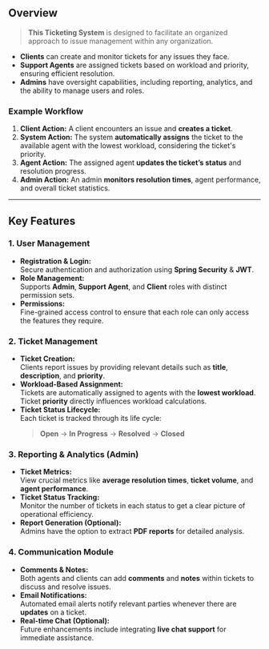 ## **Overview**

> **This Ticketing System** is designed to facilitate an organized approach to issue management within any organization.

- **Clients** can create and monitor tickets for any issues they face.
- **Support Agents** are assigned tickets based on workload and priority, ensuring efficient resolution.
- **Admins** have oversight capabilities, including reporting, analytics, and the ability to manage users and roles.

### **Example Workflow**

1. **Client Action:** A client encounters an issue and **creates a ticket**.
2. **System Action:** The system **automatically assigns** the ticket to the available agent with the lowest workload, considering the ticket's priority.
3. **Agent Action:** The assigned agent **updates the ticket’s status** and resolution progress.
4. **Admin Action:** An admin **monitors resolution times**, agent performance, and overall ticket statistics.

---

## **Key Features**

### **1. User Management**
- **Registration & Login:**  
  Secure authentication and authorization using **Spring Security** & **JWT**.
- **Role Management:**  
  Supports **Admin**, **Support Agent**, and **Client** roles with distinct permission sets.
- **Permissions:**  
  Fine-grained access control to ensure that each role can only access the features they require.

### **2. Ticket Management**
- **Ticket Creation:**  
  Clients report issues by providing relevant details such as **title**, **description**, and **priority**.
- **Workload-Based Assignment:**  
  Tickets are automatically assigned to agents with the **lowest workload**. Ticket **priority** directly influences workload calculations.
- **Ticket Status Lifecycle:**  
  Each ticket is tracked through its life cycle:  
  > **Open** → **In Progress** → **Resolved** → **Closed**

### **3. Reporting & Analytics (Admin)**
- **Ticket Metrics:**  
  View crucial metrics like **average resolution times**, **ticket volume**, and **agent performance**.
- **Ticket Status Tracking:**  
  Monitor the number of tickets in each status to get a clear picture of operational efficiency.
- **Report Generation (Optional):**  
  Admins have the option to extract **PDF reports** for detailed analysis.

### **4. Communication Module**
- **Comments & Notes:**  
  Both agents and clients can add **comments** and **notes** within tickets to discuss and resolve issues.
- **Email Notifications:**  
  Automated email alerts notify relevant parties whenever there are **updates** on a ticket.
- **Real-time Chat (Optional):**  
  Future enhancements include integrating **live chat support** for immediate assistance.
